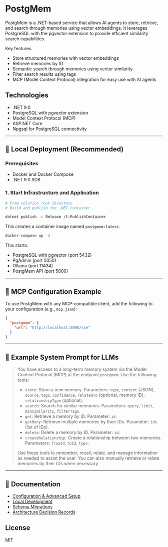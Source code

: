 # PostgMem

PostgMem is a .NET-based service that allows AI agents to store, retrieve, and search through memories using vector embeddings. It leverages PostgreSQL with the pgvector extension to provide efficient similarity search capabilities.

Key features:
- Store structured memories with vector embeddings
- Retrieve memories by ID
- Semantic search through memories using vector similarity
- Filter search results using tags
- MCP (Model Context Protocol) integration for easy use with AI agents

## Technologies

- .NET 9.0
- PostgreSQL with pgvector extension
- Model Context Protocol (MCP)
- ASP.NET Core
- Npgsql for PostgreSQL connectivity

---

## 🚀 Local Deployment (Recommended)

### Prerequisites
- Docker and Docker Compose
- .NET 9.0 SDK

### 1. Start Infrastructure and Application

```bash
# From solution root directory
# Build and publish the .NET container

dotnet publish -c Release /t:PublishContainer
```

This creates a container image named `postgmem:latest`.

```bash
docker-compose up -d
```

This starts:
- PostgreSQL with pgvector (port 5432)
- PgAdmin (port 5050)
- Ollama (port 11434)
- PostgMem API (port 5000)

---

## 🔌 MCP Configuration Example

To use PostgMem with any MCP-compatible client, add the following to your configuration (e.g., `mcp.json`):

```json
{
  "postgmem": {
    "url": "http://localhost:5000/sse"
  }
}
```

---

## 🧠 Example System Prompt for LLMs

> You have access to a long-term memory system via the Model Context Protocol (MCP) at the endpoint `postgmem`. Use the following tools:
>
> - `store`: Store a new memory. Parameters: `type`, `content` (JSON), `source`, `tags`, `confidence`, `relatedTo` (optional, memory ID), `relationshipType` (optional).
> - `search`: Search for similar memories. Parameters: `query`, `limit`, `minSimilarity`, `filterTags`.
> - `get`: Retrieve a memory by ID. Parameter: `id`.
> - `getMany`: Retrieve multiple memories by their IDs. Parameter: `ids` (list of IDs).
> - `delete`: Delete a memory by ID. Parameter: `id`.
> - `createRelationship`: Create a relationship between two memories. Parameters: `fromId`, `toId`, `type`.
>
> Use these tools to remember, recall, relate, and manage information as needed to assist the user. You can also manually retrieve or relate memories by their IDs when necessary.

---

## 📖 Documentation

- [Configuration & Advanced Setup](docs/configuration.md)
- [Local Development](docs/local-development.md)
- [Schema Migrations](docs/schema-migrations.md)
- [Architecture Decision Records](docs/adr/README.md)

## License

MIT
